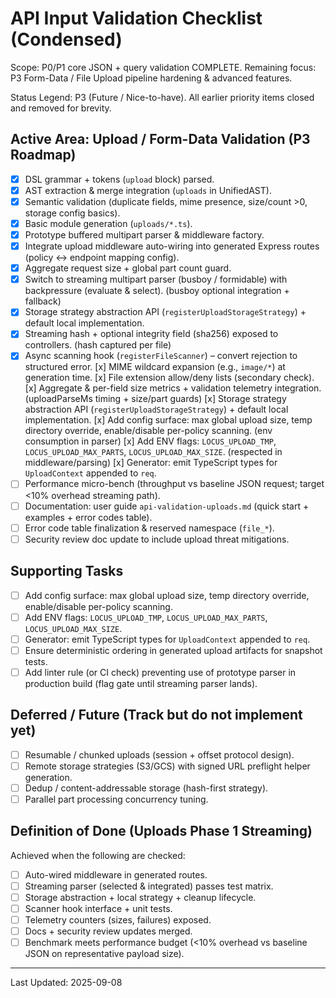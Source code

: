 # API Input Validation Checklist (Condensed)

Scope: P0/P1 core JSON + query validation COMPLETE. Remaining focus: P3 Form-Data / File Upload pipeline hardening & advanced features.

Status Legend: P3 (Future / Nice-to-have). All earlier priority items closed and removed for brevity.

## Active Area: Upload / Form-Data Validation (P3 Roadmap)
- [x] DSL grammar + tokens (`upload` block) parsed.
- [x] AST extraction & merge integration (`uploads` in UnifiedAST).
- [x] Semantic validation (duplicate fields, mime presence, size/count >0, storage config basics).
- [x] Basic module generation (`uploads/*.ts`).
- [x] Prototype buffered multipart parser & middleware factory.
- [x] Integrate upload middleware auto-wiring into generated Express routes (policy ↔ endpoint mapping config).
- [x] Aggregate request size + global part count guard.
- [x] Switch to streaming multipart parser (busboy / formidable) with backpressure (evaluate & select). (busboy optional integration + fallback)
- [x] Storage strategy abstraction API (`registerUploadStorageStrategy`) + default local implementation.
- [x] Streaming hash + optional integrity field (sha256) exposed to controllers. (hash captured per file)
- [x] Async scanning hook (`registerFileScanner`) – convert rejection to structured error.
 [x] MIME wildcard expansion (e.g., `image/*`) at generation time.
 [x] File extension allow/deny lists (secondary check).
 [x] Aggregate & per-field size metrics + validation telemetry integration. (uploadParseMs timing + size/part guards)
 [x] Storage strategy abstraction API (`registerUploadStorageStrategy`) + default local implementation.
 [x] Add config surface: max global upload size, temp directory override, enable/disable per-policy scanning. (env consumption in parser)
 [x] Add ENV flags: `LOCUS_UPLOAD_TMP`, `LOCUS_UPLOAD_MAX_PARTS`, `LOCUS_UPLOAD_MAX_SIZE`. (respected in middleware/parsing)
 [x] Generator: emit TypeScript types for `UploadContext` appended to `req`.
- [ ] Performance micro-bench (throughput vs baseline JSON request; target <10% overhead streaming path).
- [ ] Documentation: user guide `api-validation-uploads.md` (quick start + examples + error codes table).
- [ ] Error code table finalization & reserved namespace (`file_*`).
- [ ] Security review doc update to include upload threat mitigations.

## Supporting Tasks
- [ ] Add config surface: max global upload size, temp directory override, enable/disable per-policy scanning.
- [ ] Add ENV flags: `LOCUS_UPLOAD_TMP`, `LOCUS_UPLOAD_MAX_PARTS`, `LOCUS_UPLOAD_MAX_SIZE`.
- [ ] Generator: emit TypeScript types for `UploadContext` appended to `req`.
- [ ] Ensure deterministic ordering in generated upload artifacts for snapshot tests.
- [ ] Add linter rule (or CI check) preventing use of prototype parser in production build (flag gate until streaming parser lands).

## Deferred / Future (Track but do not implement yet)
- [ ] Resumable / chunked uploads (session + offset protocol design).
- [ ] Remote storage strategies (S3/GCS) with signed URL preflight helper generation.
- [ ] Dedup / content-addressable storage (hash-first strategy).
- [ ] Parallel part processing concurrency tuning.

## Definition of Done (Uploads Phase 1 Streaming)
Achieved when the following are checked:
- [ ] Auto-wired middleware in generated routes.
- [ ] Streaming parser (selected & integrated) passes test matrix.
- [ ] Storage abstraction + local strategy + cleanup lifecycle.
- [ ] Scanner hook interface + unit tests.
- [ ] Telemetry counters (sizes, failures) exposed.
- [ ] Docs + security review updates merged.
- [ ] Benchmark meets performance budget (<10% overhead vs baseline JSON on representative payload size).

---
Last Updated: 2025-09-08

